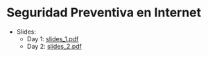 # Seguridad Preventiva en Internet

- Slides:
    - Day 1: [slides_1.pdf](slides_1.pdf)
    - Day 2: [slides_2.pdf](slides_2.pdf)
